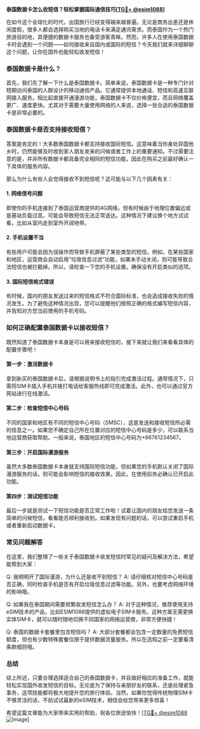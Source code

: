 **泰国数据卡怎么收短信？轻松掌握国际通信技巧[[TG💪+ @esim1088](https://t.me/s/esim1088)]**

在如今这个全球化的时代，出国旅行已经变得越来越普遍。无论是商务出差还是休闲度假，很多人都会选择购买当地的电话卡来满足通讯需求。而泰国作为一个热门旅游目的地，其便捷的数据卡服务也备受游客青睐。然而，许多人在使用泰国数据卡时会遇到一个问题——如何接收来自国内或国际的短信？今天我们就来详细聊聊这个问题，让你在国外也能轻松收发短信！

### 泰国数据卡是什么？

首先，我们先了解一下什么是泰国数据卡。简单来说，泰国数据卡是一种专门针对短期访问泰国的人群设计的移动通信产品。它通常提供本地通话、短信和高速互联网接入服务。相比起直接开通漫游功能，泰国数据卡不仅价格便宜，而且网络覆盖更广、速度更快。尤其对于需要大量使用网络的人来说，选择一张合适的泰国数据卡是非常必要的。

### 泰国数据卡是否支持接收短信？

答案是肯定的！大多数泰国数据卡都支持接收国际短信。这意味着当你身处异国他乡时，仍然能够及时收到家人朋友发来的问候或者工作上的重要通知。不过需要注意的是，并非所有数据卡都具备完全相同的短信功能，因此在购买之前最好确认一下具体的服务内容。

那么为什么有些人会觉得接收不到短信呢？这可能与以下几个因素有关：

#### 1. 网络信号问题
即使你的手机连接到了泰国运营商提供的4G网络，但有时候由于地理位置偏远或是基站负载过高，可能会导致短信无法正常送达。这种情况下建议换个地方试试看，比如从室内走到室外开阔地带。

#### 2. 手机设置不当
有些用户可能会因为误操作而导致手机屏蔽了某些类型的短信。例如，在某些国家和地区，运营商会自动启用“垃圾信息过滤”功能，如果未手动关闭，则可能导致合法短信也被拦截掉。所以，请检查一下您的手机设置，确保没有开启类似的选项。

#### 3. 国际短信格式错误
有时候，国内的朋友发送过来的短信格式不符合国际标准，也会造成接收失败的情况发生。为了避免这种情况出现，您可以提醒他们按照正确的格式编写短信内容，并告知对方您当前使用的手机号码。

### 如何正确配置泰国数据卡以接收短信？

既然知道了泰国数据卡本身是可以用来接收短信的，接下来就让我们来看看具体的配置步骤吧！

#### 第一步：激活数据卡
拿到新买的泰国数据卡后，请根据说明书上的指引完成激活过程。通常情况下，只需将SIM卡插入手机并拨打电话给客服热线即可完成激活。此外，也可以通过官方网站进行在线激活。

#### 第二步：检查短信中心号码
不同的国家和地区有不同的短信中心号码（SMSC），这是发送和接收短信所必需的信息之一。如果您不确定自己所在位置对应的短信中心号码是多少，可以联系当地运营商获取帮助。一般来说，泰国地区的短信中心号码为+66761234567。

#### 第三步：开启国际漫游服务
虽然大多数泰国数据卡本身就支持国际短信功能，但如果您的手机默认关闭了国际漫游服务的话，则可能会影响短信的接收效果。因此，在使用前务必确认已开启此功能。

#### 第四步：测试短信功能
最后一步就是测试一下短信功能是否正常工作啦！试着让国内的朋友给您发送一条简单的问候短信，看看能否顺利接收到。如果发现有问题的话，可以尝试重启手机或者重新启动数据卡。

### 常见问题解答

在这里，我们整理了一些关于泰国数据卡收发短信时常见的疑问及解决方法，希望能帮到大家：

Q: 我明明开了国际漫游，为什么还是收不到短信？
A: 请仔细核对短信中心号码是否正确，同时检查手机是否有开启垃圾信息过滤等功能。另外，也要考虑网络环境的影响哦。

Q: 如果我在泰国期间需要频繁收发短信怎么办？
A: 对于这种情况，推荐使用支持eSIM技术的产品，比如ESIM1088提供的虚拟电子SIM卡服务。这种方案无需更换实体SIM卡，就可以随时随地切换不同国家的网络运营商，非常方便快捷！

Q: 泰国的数据卡套餐里包含短信吗？
A: 大部分套餐都会包含一定数量的免费短信额度，但也有少数特殊套餐仅限于提供数据流量服务。所以在选购之前一定要看清条款细则哦。

### 总结

综上所述，只要合理选择适合自己的泰国数据卡，并且做好相应的准备工作，就能轻松实现国外收发短信的目标。无论是为了保持与亲朋好友的联系，还是处理紧急事务，这项技能都将极大地提升您的旅行体验。当然，如果你觉得传统物理SIM卡不够灵活的话，不妨试试最新的eSIM技术，相信会给您带来更多惊喜！

希望这篇文章能为大家带来实用的帮助，祝各位旅途愉快！[[TG💪+ @esim1088](https://t.me/s/esim1088) ![Image](https://i.postimg.cc/4NQfJmqS/Snipaste-2025-05-13-00-14-12.png)]